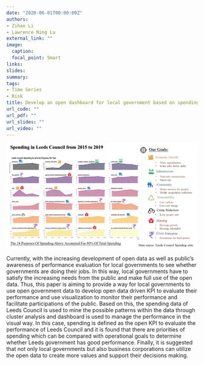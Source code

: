 ```yaml
---
date: "2020-06-01T00:00:00Z"
authors: 
- Zihao Li
- Lawrence Ning Lu
external_link: ""
image:
  caption: 
  focal_point: Smart
links: 
slides:
summary:
tags:
- Time Series
- Risk
title: Develop an open dashboard for local government based on spending data
url_code: ""
url_pdf: ""
url_slides: ""
url_video: ""
---
```


![](plot1.png)

Currently, with the increasing development of open data as well as public’s awareness of performance evaluation for local governments to see whether governments are doing their jobs. In this way, local governments have to satisfy the increasing needs from the public and make full use of the open data. Thus, this paper is aiming to provide a way for local governments to use open government data to develop open data driven KPI to evaluate their performance and use visualization to monitor their performance and facilitate participations of the public. Based on this, the spending data of Leeds Council is used to mine the possible patterns within the data through cluster analysis and dashboard is used to manage the performance in the visual way. In this case, spending is defined as the open KPI to evaluate the performance of Leeds Council and it is found that there are priorities of spending which can be compared with operational goals to determine whether Leeds government has good performance. Finally, it is suggested that not only local governments but also business corporations can utilize the open data to create more values and support their decisions making.